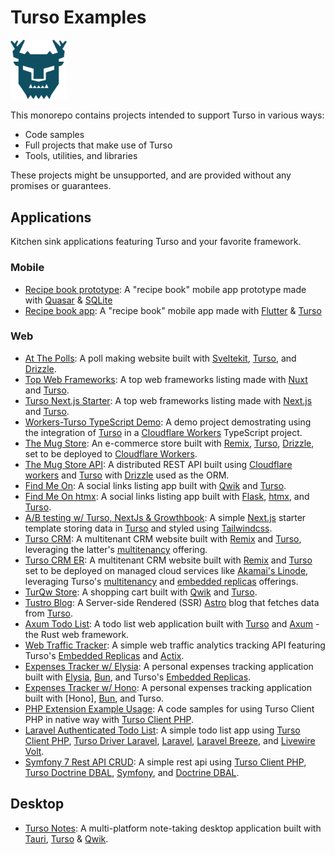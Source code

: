 # Turso Examples

<a title="Turso logo" href="https://turso.tech" target="_blank" rel="noreferrer"><img src="assets/Turso-Symbol-Blue.png" width="90" alt="Turso Logo"></a>

This monorepo contains projects intended to support Turso in various
ways:

- Code samples
- Full projects that make use of Turso
- Tools, utilities, and libraries

These projects might be unsupported, and are provided without any promises or
guarantees.

## Applications

Kitchen sink applications featuring Turso and your favorite framework.

### Mobile

- [Recipe book prototype]: A "recipe book" mobile app prototype made with [Quasar] & [SQLite]
- [Recipe book app]: A "recipe book" mobile app made with [Flutter] & [Turso]

### Web

- [At The Polls]: A poll making website built with [Sveltekit], [Turso], and [Drizzle].
- [Top Web Frameworks]: A top web frameworks listing made with [Nuxt] and [Turso].
- [Turso Next.js Starter]: A top web frameworks listing made with [Next.js] and [Turso].
- [Workers-Turso TypeScript Demo]: A demo project demostrating using the integration of [Turso] in a
[Cloudflare Workers] TypeScript project.
- [The Mug Store]: An e-commerce store built with [Remix], [Turso], [Drizzle], set to be deployed to [Cloudflare Workers].
- [The Mug Store API]: A distributed REST API built using [Cloudflare workers] and [Turso] with [Drizzle] used as the ORM.
- [Find Me On]: A social links listing app built with [Qwik] and [Turso].
- [Find Me On htmx]: A social links listing app built with [Flask], [htmx], and [Turso].
- [A/B testing w/ Turso, NextJs & Growthbook]: A simple [Next.js] starter template storing data in [Turso] and styled using [Tailwindcss].
- [Turso CRM]: A multitenant CRM website built with [Remix] and [Turso], leveraging the latter's [multitenancy] offering.
- [Turso CRM ER]: A multitenant CRM website built with [Remix] and [Turso] set to be deployed on managed cloud services like [Akamai's Linode], leveraging Turso's [multitenancy] and [embedded replicas] offerings.
- [TurQw Store]: A shopping cart built with [Qwik] and [Turso].
- [Tustro Blog]: A Server-side Rendered (SSR) [Astro] blog that fetches data from [Turso].
- [Axum Todo List]: A todo list web application built with [Turso] and [Axum] - the Rust web framework.
- [Web Traffic Tracker]: A simple web traffic analytics tracking API featuring Turso's [Embedded Replicas] and [Actix].
- [Expenses Tracker w/ Elysia]: A personal expenses tracking application built with [Elysia], [Bun], and Turso's [Embedded Replicas].
- [Expenses Tracker w/ Hono]: A personal expenses tracking application built with [Hono], [Bun], and Turso.
- [PHP Extension Example Usage]: A code samples for using Turso Client PHP in native way with [Turso Client PHP].
- [Laravel Authenticated Todo List]: A simple todo list app using [Turso Client PHP], [Turso Driver Laravel], [Laravel], [Laravel Breeze], and [Livewire Volt].
- [Symfony 7 Rest API CRUD]: A simple rest api using [Turso Client PHP], [Turso Doctrine DBAL], [Symfony], and [Doctrine DBAL].

## Desktop

- [Turso Notes]: A multi-platform note-taking desktop application built with [Tauri], [Turso] & [Qwik].

<!-- ## Docs -->

[Turso]: https://turso.tech
[Drizzle]: https://drizzle.team
[Nuxt]: https://nuxt.com
[Flutter]: https://flutter.dev
[Quasar]: https://quasar.dev
[SQLite]: https://sqlite.org
[Next.js]: https://nuxt.com
[Sveltekit]: https://kit.svelte.dev
[Astro]: https://astro.build
[Remix]: https://remix.run
[Qwik]: https://qwik.builder.io
[Flask]: https://flask.palletsprojects.com
[htmx]: https://htmx.org
[Tauri]: https://tauri.app
[Turso Client PHP]: https://github.com/tursodatabase/turso-client-php
[Turso Driver Laravel]: https://github.com/tursodatabase/turso-driver-laravel
[Turso Doctrine DBAL]: https://github.com/tursodatabase/turso-doctrine-dbal
[Laravel]: https://laravel.com
[Laravel Breeze]: https://github.com/laravel/breeze
[Livewire Volt]: https://livewire.laravel.com/docs/volt
[Symfony]: https://symfony.com
[Doctrine DBAL]: https://www.doctrine-project.org/projects/doctrine-dbal/en/4.0/index.html
[Cloudflare Workers]: https://workers.cloudflare.com
[multitenancy]: https://turso.tech/multitenancy
[Akamai's Linode]: https://www.linode.com
[Axum]: https://github.com/tokio-rs/axum
[Actix]: https://github.com/actix/actix-web
[Elysia]: https://elysiajs.com/
[Bun]: https://bun.sh/
[Embedded Replicas]: https://docs.turso.tech/features/embedded-replicas
[Tailwindcss]: https://tailwindcss.com/
[At The Polls]: /app-at-the-polls
[Turso Next.js Starter]: /app-turso-nextjs-starter
[Recipe book app]: /app_recipe_book
[Recipe book prototype]: /app-recipe-book-quasar
[Top Web Frameworks]: /app-top-web-frameworks
[The Mug Store]: /app-the-mug-store
[Find Me On]: /app-find-me-on
[Turso CRM]: /app-turso-crm
[Turso CRM ER]: /app-turso-crm-er
[Turso Notes]: /app-turso-notes
[The Mug Store API]: /api-mug-store-api
[Find Me On htmx]: /app-find-me-on-python-htmx
[TurQw Store]: /app-turqw-store
[Tustro Blog]: /app-tustro-blog
[Axum Todo List]: /app-todo-axum
[Web Traffic Tracker]: /app-web-traffic-tracker-actix
[Expenses Tracker w/ Elysia]: /app-expenses-tracker-elysia
[Expenses Tracker w/ Hono]: /app-expenses-tracker-hono
[A/B testing w/ Turso, NextJs & Growthbook]: /app-ab-testing-nextjs-growthbook
[Workers-Turso TypeScript Demo]: /app-workers-turso-ts-demo
[PHP Extension Example Usage]: /php-extension-usages-demo
[Laravel Authenticated Todo List]: /laravel-authenticated-todo-list
[Symfony 7 Rest API CRUD]: /symfony7-rest-api-crud
